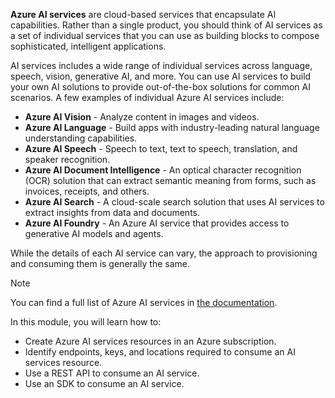 **Azure AI services** are cloud-based services that encapsulate AI capabilities. Rather than a single product, you should think of AI services as a set of individual services that you can use as building blocks to compose sophisticated, intelligent applications.

AI services includes a wide range of individual services across language, speech, vision, generative AI, and more. You can use AI services to build your own AI solutions to provide out-of-the-box solutions for common AI scenarios. A few examples of individual Azure AI services include:

- **Azure AI Vision** - Analyze content in images and videos.
- **Azure AI Language** - Build apps with industry-leading natural language understanding capabilities.
- **Azure AI Speech** - Speech to text, text to speech, translation, and speaker recognition.
- **Azure AI Document Intelligence** - An optical character recognition (OCR) solution that can extract semantic meaning from forms, such as invoices, receipts, and others.
- **Azure AI Search** - A cloud-scale search solution that uses AI services to extract insights from data and documents.
- **Azure AI Foundry** - An Azure AI service that provides access to generative AI models and agents.

While the details of each AI service can vary, the approach to provisioning and consuming them is generally the same. 

>[!NOTE]
>You can find a full list of Azure AI services in [the documentation](/azure/ai-services/what-are-ai-services#available-azure-ai-services).

In this module, you will learn how to:

- Create Azure AI services resources in an Azure subscription.
- Identify endpoints, keys, and locations required to consume an AI services resource.
- Use a REST API to consume an AI service.
- Use an SDK to consume an AI service.
